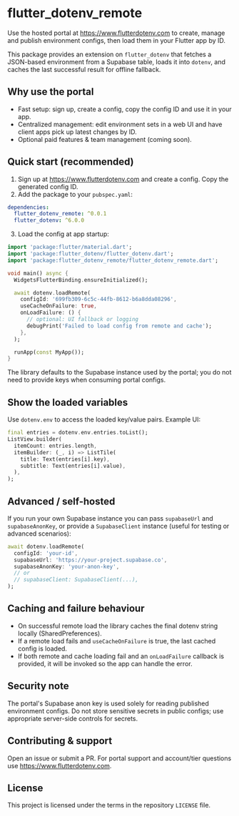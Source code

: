 # flutter_dotenv_remote

Use the hosted portal at https://www.flutterdotenv.com to create, manage and publish environment configs, then load them in your Flutter app by ID.

This package provides an extension on `flutter_dotenv` that fetches a JSON-based environment from a Supabase table, loads it into `dotenv`, and caches the last successful result for offline fallback.

Why use the portal
------------------

- Fast setup: sign up, create a config, copy the config ID and use it in your app.
- Centralized management: edit environment sets in a web UI and have client apps pick up latest changes by ID.
- Optional paid features & team management (coming soon).

Quick start (recommended)
-------------------------

1. Sign up at https://www.flutterdotenv.com and create a config. Copy the generated config ID.
2. Add the package to your `pubspec.yaml`:

```yaml
dependencies:
  flutter_dotenv_remote: ^0.0.1
  flutter_dotenv: ^6.0.0
```

3. Load the config at app startup:

```dart
import 'package:flutter/material.dart';
import 'package:flutter_dotenv/flutter_dotenv.dart';
import 'package:flutter_dotenv_remote/flutter_dotenv_remote.dart';

void main() async {
  WidgetsFlutterBinding.ensureInitialized();

  await dotenv.loadRemote(
    configId: '699fb309-6c5c-44fb-8612-b6a8dda08296',
    useCacheOnFailure: true,
    onLoadFailure: () {
      // optional: UI fallback or logging
      debugPrint('Failed to load config from remote and cache');
    },
  );

  runApp(const MyApp());
}
```

The library defaults to the Supabase instance used by the portal; you do not need to provide keys when consuming portal configs.

Show the loaded variables
-------------------------

Use `dotenv.env` to access the loaded key/value pairs. Example UI:

```dart
final entries = dotenv.env.entries.toList();
ListView.builder(
  itemCount: entries.length,
  itemBuilder: (_, i) => ListTile(
    title: Text(entries[i].key),
    subtitle: Text(entries[i].value),
  ),
);
```

Advanced / self-hosted
----------------------

If you run your own Supabase instance you can pass `supabaseUrl` and `supabaseAnonKey`, or provide a `SupabaseClient` instance (useful for testing or advanced scenarios):

```dart
await dotenv.loadRemote(
  configId: 'your-id',
  supabaseUrl: 'https://your-project.supabase.co',
  supabaseAnonKey: 'your-anon-key',
  // or
  // supabaseClient: SupabaseClient(...),
);
```

Caching and failure behaviour
-----------------------------

- On successful remote load the library caches the final dotenv string locally (SharedPreferences).
- If a remote load fails and `useCacheOnFailure` is true, the last cached config is loaded.
- If both remote and cache loading fail and an `onLoadFailure` callback is provided, it will be invoked so the app can handle the error.

Security note
-------------

The portal's Supabase anon key is used solely for reading published environment configs. Do not store sensitive secrets in public configs; use appropriate server-side controls for secrets.

Contributing & support
----------------------

Open an issue or submit a PR. For portal support and account/tier questions use https://www.flutterdotenv.com.

License
-------

This project is licensed under the terms in the repository `LICENSE` file.
